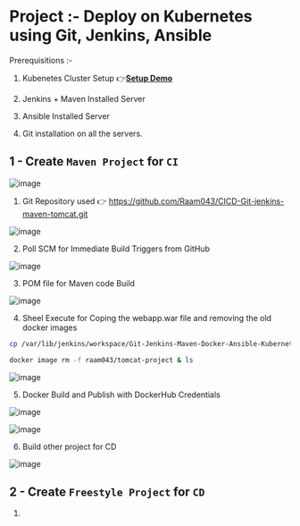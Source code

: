 # Project :- Deploy on Kubernetes using Git, Jenkins, Ansible


Prerequisitions :- 

1. Kubenetes Cluster Setup 👉**[Setup Demo](https://github.com/Raam043/Projects/blob/a303b301e5055394fa2d4960b715806f290b613c/Kubernetes--KUBEADM....md)**

2. Jenkins + Maven Installed Server

3. Ansible Installed Server

4. Git installation on all the servers.




## 1 - Create `Maven Project` for `CI`

![image](https://user-images.githubusercontent.com/111989928/201087075-88d5d63c-fbcb-4b6b-8295-1d2eb83bb3d5.png)


1. Git Repository used 👉 https://github.com/Raam043/CICD-Git-jenkins-maven-tomcat.git

![image](https://user-images.githubusercontent.com/111989928/201087360-d0b575e1-2696-45d7-8875-0366807711d4.png)




2. Poll SCM for Immediate Build Triggers from GitHub

![image](https://user-images.githubusercontent.com/111989928/201087496-11a6402d-2023-41b7-a3c2-3dcd0da1e38e.png)



3. POM file for Maven code Build 

![image](https://user-images.githubusercontent.com/111989928/201087570-30b355d4-6b35-4978-a639-454fd6dd2e40.png)



4. Sheel Execute for Coping the webapp.war file and removing the old docker images

```sh
cp /var/lib/jenkins/workspace/Git-Jenkins-Maven-Docker-Ansible-Kubernetes-CI/webapp/target/webapp.war //var/lib/jenkins/workspace/Git-Jenkins-Maven-Docker-Ansible-Kubernetes-CI

docker image rm -f raam043/tomcat-project & ls
```

![image](https://user-images.githubusercontent.com/111989928/201087927-905acb50-06ab-4d6e-aa70-491a8355e728.png)




5. Docker Build and Publish with DockerHub Credentials 

![image](https://user-images.githubusercontent.com/111989928/201088122-f0dfe767-3195-4b3c-9ad2-227fd0a2267d.png)

![image](https://user-images.githubusercontent.com/111989928/201088185-97e92f8a-1d77-4206-ab5c-6ca78c43857d.png)





6. Build other project for CD

![image](https://user-images.githubusercontent.com/111989928/201088339-9aaeb69c-150f-430b-843c-a983fa84d7b5.png)




## 2 - Create `Freestyle Project` for `CD`


1. 
